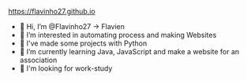 https://flavinho27.github.io

- 👋 Hi, I’m @Flavinho27 -> Flavien
- 👀 I’m interested in automating process and making Websites
- :hammer: I've made some projects with Python
- 🌱 I’m currently learning Java, JavaScript and make a website for an association
- 💞️ I'm looking for work-study
<!---
- 📫 How to reach me ...
--->
<!---
----------------------------------------------------------------------------
- ⚠️ I haven't configured yet my account entirely, I will do this soon ⚠️ -
----------------------------------------------------------------------------
--->
<!---
Flavinho27/Flavinho27 is a ✨ special ✨ repository because its `README.md` (this file) appears on your GitHub profile.
You can click the Preview link to take a look at your changes.
--->
